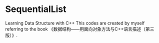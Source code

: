 # SequentialList
Learning Data Structure with C++
This codes are created by myself referring to the book 《数据结构——用面向对象方法与C++语言描述（第三版）》.

